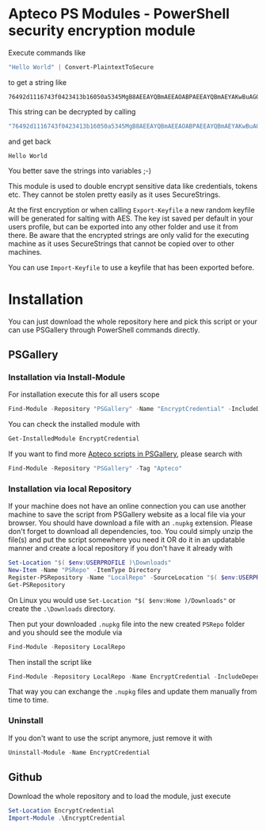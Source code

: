 
# Apteco PS Modules - PowerShell security encryption module

Execute commands like

```PowerShell
"Hello World" | Convert-PlaintextToSecure
```

to get a string like

```
76492d1116743f0423413b16050a5345MgB8AEEAYQBmAEEAOABPAEEAYQBmAEYAKwBuAGQAegBxACsASQBRAGIAaQA0AEEAPQA9AHwANAAxAGEAYQBhADAAYwA3ADQAYwBiADkAYwAzADEAZgBkAGUAZQBkADQAOABhADIAMgA5AGUAMAAyADkANwBiADcAMQAyADgAOAAzADkAMwBiADAANAA0ADcAMwA3ADQANgAxADMAYwBmADQAZQAyADIAMwBkAGQAMQBhADUAMAA=
```

This string can be decrypted by calling

```PowerShell
"76492d1116743f0423413b16050a5345MgB8AEEAYQBmAEEAOABPAEEAYQBmAEYAKwBuAGQAegBxACsASQBRAGIAaQA0AEEAPQA9AHwANAAxAGEAYQBhADAAYwA3ADQAYwBiADkAYwAzADEAZgBkAGUAZQBkADQAOABhADIAMgA5AGUAMAAyADkANwBiADcAMQAyADgAOAAzADkAMwBiADAANAA0ADcAMwA3ADQANgAxADMAYwBmADQAZQAyADIAMwBkAGQAMQBhADUAMAA=" | Convert-SecureToPlaintext
```

and get back

```
Hello World
```


You better save the strings into variables ;-)

This module is used to double encrypt sensitive data like credentials, tokens etc. They cannot be stolen pretty easily as it uses SecureStrings.

At the first encryption or when calling `Export-Keyfile` a new random keyfile will be generated for salting with AES.
The key ist saved per default in your users profile, but can be exported into any other folder and use it from there.
Be aware that the encrypted strings are only valid for the executing machine as it uses SecureStrings that cannot be
copied over to other machines.

You can use `Import-Keyfile` to use a keyfile that has been exported before.

# Installation

You can just download the whole repository here and pick this script or your can use PSGallery through PowerShell commands directly.

## PSGallery

### Installation via Install-Module

For installation execute this for all users scope

```PowerShell
Find-Module -Repository "PSGallery" -Name "EncryptCredential" -IncludeDependencies | Install-Module -Verbose -Scope AllUsers
```

You can check the installed module with

```PowerShell
Get-InstalledModule EncryptCredential
```

If you want to find more [Apteco scripts in PSGallery](https://www.powershellgallery.com/packages?q=Tags%3A%22Apteco%22), please search with

```PowerShell
Find-Module -Repository "PSGallery" -Tag "Apteco"
```

### Installation via local Repository

If your machine does not have an online connection you can use another machine to save the script from PSGallery website as a local file via your browser. You should have download a file with an `.nupkg` extension. Please don't forget to download all dependencies, too. You could simply unzip the file(s) and put the script somewhere you need it OR do it in an updatable manner and create a local repository if you don't have it already with

```PowerShell
Set-Location "$( $env:USERPROFILE )\Downloads"
New-Item -Name "PSRepo" -ItemType Directory
Register-PSRepository -Name "LocalRepo" -SourceLocation "$( $env:USERPROFILE )\Downloads\PSRepo"
Get-PSRepository
```

On Linux you would use `Set-Location "$( $env:Home )/Downloads"` or create the `.\Downloads` directory.

Then put your downloaded `.nupkg` file into the new created `PSRepo` folder and you should see the module via 

```PowerShell
Find-Module -Repository LocalRepo
```

Then install the script like 

```PowerShell
Find-Module -Repository LocalRepo -Name EncryptCredential -IncludeDependencies | Install-Module -Scope CurrentUser -Verbose
```

That way you can exchange the `.nupkg` files and update them manually from time to time.

### Uninstall

If you don't want to use the script anymore, just remove it with 

```PowerShell
Uninstall-Module -Name EncryptCredential
```

## Github

Download the whole repository and to load the module, just execute

```PowerShell
Set-Location EncryptCredential
Import-Module .\EncryptCredential
```

